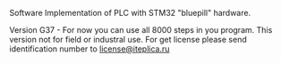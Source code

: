 Software Implementation of PLC with STM32 "bluepill" hardware.

Version G37 -
For now you can use all 8000 steps in you program. This version not for field or industral use. For get license please send identification number to license@iteplica.ru